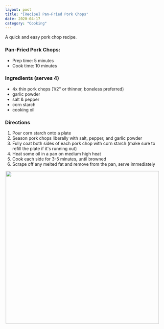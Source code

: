 ```yaml
---
layout: post
title: "[Recipe] Pan-Fried Pork Chops"
date: 2020-04-17
category: "Cooking"
---
```

A quick and easy pork chop recipe.

### Pan-Fried Pork Chops:
- Prep time: 5 minutes
- Cook time: 10 minutes

### Ingredients (serves 4)
- 4x thin pork chops (1/2" or thinner, boneless preferred)
- garlic powder
- salt & pepper
- corn starch
- cooking oil

### Directions
1. Pour corn starch onto a plate
2. Season pork chops liberally with salt, pepper, and garlic powder
3. Fully coat both sides of each pork chop with corn starch (make sure to refill the plate if it's running out)
4. Heat some oil in a pan on medium high heat
5. Cook each side for 3-5 minutes, until browned
6. Scrape off any melted fat and remove from the pan, serve immediately

<p align="center">
  <img height="500" src="https://yangdanny97.github.io/misc/cooking/porkchops.JPG">
</p>